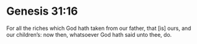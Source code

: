 # Genesis 31:16

For all the riches which God hath taken from our father, that [is] ours, and our children’s: now then, whatsoever God hath said unto thee, do.